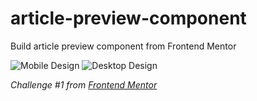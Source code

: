 # article-preview-component
Build article preview component from Frontend Mentor

![Mobile Design](https://res.cloudinary.com/dz209s6jk/image/upload/v1593198774/Challenges/ciavqdc7y9fpcwhmutph.jpg)
![Desktop Design](https://res.cloudinary.com/dz209s6jk/image/upload/v1593198709/Challenges/xqhq3ggsxbtkv4o3av6j.jpg)

*Challenge #1 from [Frontend Mentor](https://www.frontendmentor.io/)*
